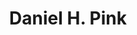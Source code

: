 ---
title: Daniel H. Pink
author_slug: daniel_h._pink
wikipedia_url: https://en.wikipedia.org/wiki/Daniel_H._Pink
wikipedia_summary: |
  Daniel Howard Pink is an American non-fiction writer who has authored seven New York Times bestsellers. He was host and a co-executive producer of the National Geographic Channel social science TV series Crowd Control. From 1995 to 1997, he was the chief speechwriter for Vice President Al Gore.
layout: author
---